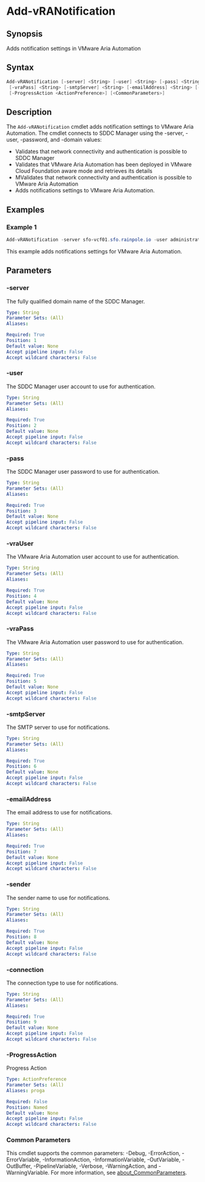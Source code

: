 # Add-vRANotification

## Synopsis

Adds notification settings in VMware Aria Automation

## Syntax

```powershell
Add-vRANotification [-server] <String> [-user] <String> [-pass] <String> [-vraUser] <String>
 [-vraPass] <String> [-smtpServer] <String> [-emailAddress] <String> [-sender] <String> [-connection] <String>
 [-ProgressAction <ActionPreference>] [<CommonParameters>]
```

## Description

The `Add-vRANotification` cmdlet adds notification settings to VMware Aria Automation.
The cmdlet connects to SDDC Manager using the -server, -user, -password, and -domain values:

- Validates that network connectivity and authentication is possible to SDDC Manager
- Validates that VMware Aria Automation has been deployed in VMware Cloud Foundation aware mode and retrieves its details
- MValidates that network connectivity and authentication is possible to VMware Aria Automation
- Adds notifications settings to VMware Aria Automation.

## Examples

### Example 1

```powershell
Add-vRANotification -server sfo-vcf01.sfo.rainpole.io -user administrator@vsphere.local -pass VMw@re1! -vraUser configadmin -vraPass VMw@re1! -smtpServer smtp.raipole.io -emailAddress vra-no-reply@rainpole.io -sender "Rainpole Cloud" -connection NONE
```

This example adds notifications settings for VMware Aria Automation.

## Parameters

### -server

The fully qualified domain name of the SDDC Manager.

```yaml
Type: String
Parameter Sets: (All)
Aliases:

Required: True
Position: 1
Default value: None
Accept pipeline input: False
Accept wildcard characters: False
```

### -user

The SDDC Manager user account to use for authentication.

```yaml
Type: String
Parameter Sets: (All)
Aliases:

Required: True
Position: 2
Default value: None
Accept pipeline input: False
Accept wildcard characters: False
```

### -pass

The SDDC Manager user password to use for authentication.

```yaml
Type: String
Parameter Sets: (All)
Aliases:

Required: True
Position: 3
Default value: None
Accept pipeline input: False
Accept wildcard characters: False
```

### -vraUser

The VMware Aria Automation user account to use for authentication.

```yaml
Type: String
Parameter Sets: (All)
Aliases:

Required: True
Position: 4
Default value: None
Accept pipeline input: False
Accept wildcard characters: False
```

### -vraPass

The VMware Aria Automation user password to use for authentication.

```yaml
Type: String
Parameter Sets: (All)
Aliases:

Required: True
Position: 5
Default value: None
Accept pipeline input: False
Accept wildcard characters: False
```

### -smtpServer

The SMTP server to use for notifications.

```yaml
Type: String
Parameter Sets: (All)
Aliases:

Required: True
Position: 6
Default value: None
Accept pipeline input: False
Accept wildcard characters: False
```

### -emailAddress

The email address to use for notifications.

```yaml
Type: String
Parameter Sets: (All)
Aliases:

Required: True
Position: 7
Default value: None
Accept pipeline input: False
Accept wildcard characters: False
```

### -sender

The sender name to use for notifications.

```yaml
Type: String
Parameter Sets: (All)
Aliases:

Required: True
Position: 8
Default value: None
Accept pipeline input: False
Accept wildcard characters: False
```

### -connection

The connection type to use for notifications.

```yaml
Type: String
Parameter Sets: (All)
Aliases:

Required: True
Position: 9
Default value: None
Accept pipeline input: False
Accept wildcard characters: False
```

### -ProgressAction

Progress Action

```yaml
Type: ActionPreference
Parameter Sets: (All)
Aliases: proga

Required: False
Position: Named
Default value: None
Accept pipeline input: False
Accept wildcard characters: False
```

### Common Parameters

This cmdlet supports the common parameters: -Debug, -ErrorAction, -ErrorVariable, -InformationAction, -InformationVariable, -OutVariable, -OutBuffer, -PipelineVariable, -Verbose, -WarningAction, and -WarningVariable. For more information, see [about_CommonParameters](http://go.microsoft.com/fwlink/?LinkID=113216).
